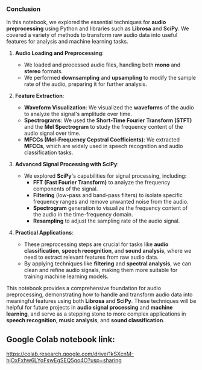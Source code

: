 ### **Conclusion**

In this notebook, we explored the essential techniques for **audio preprocessing** using Python and libraries such as **Librosa** and **SciPy**. We covered a variety of methods to transform raw audio data into useful features for analysis and machine learning tasks.

1. **Audio Loading and Preprocessing**:
   - We loaded and processed audio files, handling both **mono** and **stereo** formats.
   - We performed **downsampling** and **upsampling** to modify the sample rate of the audio, preparing it for further analysis.

2. **Feature Extraction**:
   - **Waveform Visualization**: We visualized the **waveforms** of the audio to analyze the signal's amplitude over time.
   - **Spectrograms**: We used the **Short-Time Fourier Transform (STFT)** and the **Mel Spectrogram** to study the frequency content of the audio signal over time.
   - **MFCCs (Mel-Frequency Cepstral Coefficients)**: We extracted **MFCCs**, which are widely used in speech recognition and audio classification tasks.

3. **Advanced Signal Processing with SciPy**:
   - We explored **SciPy**'s capabilities for signal processing, including:
     - **FFT (Fast Fourier Transform)** to analyze the frequency components of the signal.
     - **Filtering** (low-pass and band-pass filters) to isolate specific frequency ranges and remove unwanted noise from the audio.
     - **Spectrogram** generation to visualize the frequency content of the audio in the time-frequency domain.
     - **Resampling** to adjust the sampling rate of the audio signal.

4. **Practical Applications**:
   - These preprocessing steps are crucial for tasks like **audio classification**, **speech recognition**, and **sound analysis**, where we need to extract relevant features from raw audio data.
   - By applying techniques like **filtering** and **spectral analysis**, we can clean and refine audio signals, making them more suitable for training machine learning models.

This notebook provides a comprehensive foundation for audio preprocessing, demonstrating how to handle and transform audio data into meaningful features using both **Librosa** and **SciPy**. These techniques will be helpful for future projects in **audio signal processing** and **machine learning**, and serve as a stepping stone to more complex applications in **speech recognition**, **music analysis**, and **sound classification**.
## Google Colab notebook link:
https://colab.research.google.com/drive/1kSXcnM-hjOxFxhw6LYqFswEgSEQ5qo4O?usp=sharing
